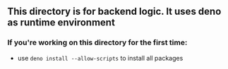 ## This directory is for backend logic. It uses deno as runtime environment

### If you're working on this directory for the first time:
- use ```deno install --allow-scripts``` to install all packages

